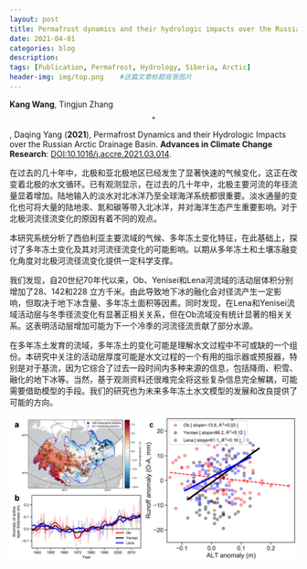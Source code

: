```yaml
---
layout: post
title: Permafrost dynamics and their hydrologic impacts over the Russian Arctic Drainage Basin
date: 2021-04-01
categories: blog
description: 
tags: [Publication, Permafrost, Hydrology, Siberia, Arctic]
header-img: img/top.png    #这篇文章标题背景图片
---
```


**Kang Wang**, Tingjun Zhang$$^+$$, Daqing Yang
(**2021**),
Permafrost Dynamics and their Hydrologic Impacts over the Russian Arctic Drainage Basin.
**Advances in Climate Change Research**: [DOI:10.1016/j.accre.2021.03.014](https://www.sciencedirect.com/science/article/pii/S1674927821000538).

在过去的几十年中，北极和亚北极地区已经发生了显著快速的气候变化，这正在改变着北极的水文循环。已有观测显示，在过去的几十年中，北极主要河流的年径流量显着增加。陆地输入的淡水对北冰洋乃至全球海洋系统都很重要。淡水通量的变化也可将大量的陆地汞、氮和碳等带入北冰洋，并对海洋生态产生重要影响。对于北极河流径流变化的原因有着不同的观点。

本研究系统分析了西伯利亚主要流域的气候、多年冻土变化特征，在此基础上，探讨了多年冻土变化及其对河流径流变化的可能影响。以期从多年冻土和土壤冻融变化角度对北极河流径流变化提供一定科学支撑。

我们发现，自20世纪70年代以来，Ob、Yenisei和Lena河流域的活动层体积分别增加了28、142和228 立方千米。由此导致地下冰的融化会对径流产生一定影响，但取决于地下冰含量、多年冻土面积等因素。同时发现，在Lena和Yenisei流域活动层与冬季径流变化有显著正相关关系，但在Ob流域没有统计显著的相关关系。这表明活动层增加可能为下一个冷季的河流径流贡献了部分水源。

在多年冻土发育的流域，多年冻土的变化可能是理解水文过程中不可或缺的一个组份。本研究中关注的活动层厚度可能是水文过程的一个有用的指示器或预报器，特别是对于基流，因为它综合了过去一段时间内多种来源的信息，包括降雨、积雪、融化的地下冰等。当然，基于观测资料还很难完全将这些复杂信息完全解耦，可能需要借助模型的手段。我们的研究也为未来多年冻土水文模型的发展和改良提供了可能的方向。

<center>
<p><img src="/img/post_20210401_Fig.png" align="center"></p>
</center>